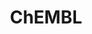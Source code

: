 ---
bigquery: https://console.cloud.google.com/bigquery?p=patents-public-data&d=ebi_chembl&page=dataset
citation: '"The ChEMBL database in 2017." Anna Gaulton, Anne Hersey, Michał Nowotka,
  A Patrícia Bento, Jon Chambers, David Mendez, Prudence Mutowo, Francis Atkinson,
  Louisa J Bellis, Elena Cibrián-Uhalte, Mark Davies, Nathan Dedman, Anneli Karlsson,
  María Paula Magariños, John P Overington, George Papadatos, Ines Smit, Andrew R
  Leach Nucleic acids Research (2017) 45 (Database Issue), D945-D954'
contributors: European Bioinformatics Institute
cost: None
description: ChEMBL Data is a manually curated database of small molecules used in
  drug discovery, including information about existing patented drugs.
documentation: 'schema: https://www.ebi.ac.uk/chembl/db_schema


  '
last_edit: 04/11/2022, 06:54:56
location: https://console.cloud.google.com/marketplace/product/google_patents_public_datasets/chembl
maintained_by: EMBL-EBI, an outstation of European Molecular Biology Laboratory
related_publications: '

  ChEMBL: towards direct deposition of bioassay data.


  Mendez D, Gaulton A, Bento AP, Chambers J, De Veij M, Félix E, Magariños MP, Mosquera
  JF, Mutowo P, Nowotka M, Gordillo-Marañón M, Hunter F, Junco L, Mugumbate G, Rodriguez-Lopez
  M, Atkinson F, Bosc N, Radoux CJ, Segura-Cabrera A, Hersey A, Leach AR.


  — Nucleic Acids Res. 2019; 47(D1):D930-D940. doi: 10.1093/nar/gky1075

  '
schema_fields:
- text_value
- drug_product_flag
- qudt_units
- active_ingredient
- tid
- acd_most_bpka
- relationship_desc
- src_assay_id
- stat
- tbl
- irac_code
- units
- who_extra
- log_id
- mutation
- stem_class
- parent_go_id
- dosed_ingredient
- pubmed_id
- route
- entity_type
- updated_on
- indication_class
- abstract
- site_id
- organism
- ap_id
- version
- enzyme_tid
- mol_frac_id
- action_type
- set_name
- related_tid
- caloha_id
- compd_id
- l6
- withdrawn_flag
- standard_upper_value
- warning_class
- sei
- parameter_value
- protein_class_synonym
- creation_date
- assay_id
- confidence_score
- molecule_type
- ro3_pass
- assay_desc
- variant_id
- description
- last_active
- curated_by
- job_id
- toid
- num_lipinski_ro5_violations
- res_stem_id
- updated_by
- doi
- mecref_id
- pref_name
- num_alerts
- usan_substem
- smarts
- compound_name
- published_value
- efo_id
- mol_irac_id
- db_source
- mesh_heading
- src_id
- standard_flag
- cx_logp
- previous_company
- activity_comment
- std_act_id
- chebi_par_id
- cpd_str_alert_id
- cell_source_tissue
- species_group_flag
- pchembl_value
- molsyn_id
- assay_strain
- bao_endpoint
- volume
- le
- hba_lipinski
- hbd_lipinski
- co_stem_id
- alert_id
- authors
- withdrawn_reason
- target_type
- standard_inchi_key
- isoform
- standard_value
- lle
- assay_param_id
- parameter_type
- canonical_smiles
- ass_cls_map_id
- synonyms
- published_type
- oral
- level3
- ref_id
- predbind_id
- nda_type
- acd_logp
- warnref_id
- prod_pat_id
- company
- level5
- parent_molregno
- biocomp_id
- oc_id
- sequence
- selectivity_comment
- mol_atc_id
- warning_country
- potential_duplicate
- comp_class_id
- topical
- comp_go_id
- cell_ontology_id
- status
- compsyn_id
- tissue_id
- last_page
- targcomp_id
- structure_type
- active_molregno
- delist_flag
- level1
- compound_key
- standard_relation
- protein_class_desc
- smid
- usan_stem
- heavy_atoms
- bei
- ad_type
- patent_id
- publication_number
- level4
- entity_id
- bao_id
- met_conversion
- clo_id
- component_synonym
- assay_class_id
- hba
- patent_use_code
- patent_no
- mechanism_comment
- src_compound_id
- natural_product
- enzyme_name
- src_description
- ddd_id
- type
- class_type
- mc_target_type
- mol_hrac_id
- acd_logd
- homologue
- indref_id
- innovator_company
- l2
- domain_name
- downgraded
- rtb
- end_position
- usan_year
- curation_comment
- result_flag
- standard_units
- psa
- strength
- cell_id
- tax_id
- name
- parenteral
- journal
- comments
- mechanism_of_action
- mc_tax_id
- annotation
- first_in_class
- withdrawn_country
- syn_type
- substrate_record_id
- cell_source_organism
- assay_test_type
- assay_tax_id
- assay_category
- frac_code
- submission_date
- hbd
- cx_logd
- activity_id
- domain_type
- l4
- major_class
- confidence
- cell_description
- year
- applicant_full_name
- upper_value
- protein_class_id
- cell_name
- cx_most_bpka
- published_relation
- mc_target_name
- sitecomp_id
- withdrawn_class
- relation
- drug_substance_flag
- chirality
- l7
- country
- approval_date
- max_phase_for_ind
- assay_type
- level2_description
- priority
- mw_monoisotopic
- cl_lincs_id
- cx_most_apka
- ddd_comment
- dosage_form
- mec_id
- standard_inchi
- availability_type
- protclasssyn_id
- drug_record_id
- molregno
- record_id
- level1_description
- source
- polymer_flag
- standard_type
- inorganic_flag
- normal_range_min
- parent_id
- go_id
- parent_type
- metabolite_record_id
- l3
- mc_organism
- irac_class_id
- efo_term
- assay_subcellular_fraction
- l5
- level2
- site_residues
- uberon_id
- target_desc
- bao_format
- who_name
- drugind_id
- subgroup
- actsm_id
- l1
- assay_cell_type
- as_id
- therapeutic_flag
- prediction_method
- metref_id
- stem
- doc_type
- acd_most_apka
- assay_organism
- withdrawn_year
- l8
- direct_interaction
- helm_notation
- source_domain_id
- atc_code
- data_validity_comment
- binding_site_comment
- chembl_id
- site_name
- warning_id
- target_mapping
- first_page
- class_level
- relationship_type
- frac_class_id
- mw_freebase
- formulation_id
- start_position
- domain_id
- published_units
- molfile
- issue
- doc_id
- warning_year
- uo_units
- ddd_units
- hrac_class_id
- aidx
- rgid
- db_version
- patent_expire_date
- pathway_key
- alert_set_id
- prodrug
- mesh_id
- ingredient
- alogp
- pathway_id
- assay_source
- research_stem
- src_short_name
- cellosaurus_id
- ddd_admr
- definition
- domain_description
- usan_stem_id
- normal_range_max
- aromatic_rings
- product_id
- orig_description
- hrac_code
- mc_target_accession
- tid_fixed
- level3_description
- sequence_md5sum
- cell_source_tax_id
- targrel_id
- num_ro5_violations
- aspect
- idx
- ref_type
- full_molformula
- warning_description
- relationship
- path
- warning_type
- accession
- ridx
- ref_url
- full_mwt
- trade_name
- ddd_value
- first_approval
- usan_stem_definition
- molecular_species
- standard_text_value
- disease_efficacy
- molecular_mechanism
- value
- component_id
- title
- met_id
- bto_id
- met_comment
- activity_count
- label
- alert_name
- component_type
- max_phase
- short_name
- black_box_warning
- assay_tissue
- level4_description
- cidx
- qed_weighted
shortname: chembl
tags:
- biotechnology
- health
- chemical
- bioinformatics
- medical
terms_of_use: CC BY-SA 3.0
title: ChEMBL
uuid: e232a192-965c-4ec9-904c-155b6dfe56c5
---